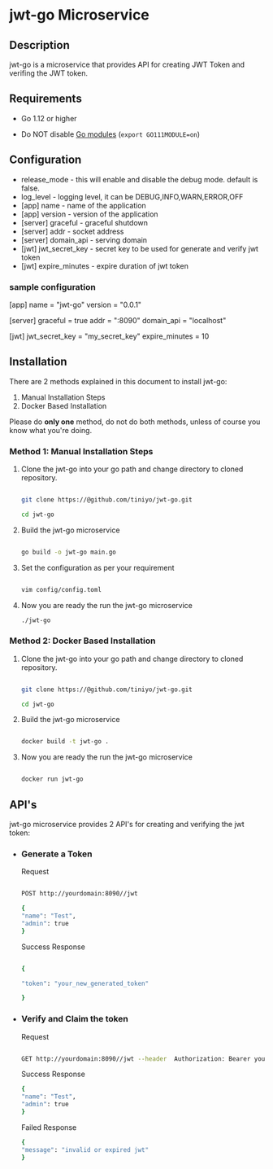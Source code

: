 # jwt-go Microservice

## Description

jwt-go is a microservice that provides API for creating JWT Token and verifing the JWT token. 


## Requirements

  - Go 1.12 or higher
  
  - Do NOT disable [Go modules](https://github.com/golang/go/wiki/Modules) (`export GO111MODULE=on`)

## Configuration

  - release_mode          - this will enable and disable the debug mode. default is false.
  - log_level             - logging level, it can be DEBUG,INFO,WARN,ERROR,OFF
  - [app] name            - name of the application
  - [app] version         - version of the application
  - [server] graceful     - graceful shutdown
  - [server] addr         - socket address 
  - [server] domain_api   - serving domain
  - [jwt] jwt_secret_key  - secret key to be used for generate and verify jwt token
  - [jwt] expire_minutes  - expire duration of jwt token
  
### sample configuration
  
[app]
name = "jwt-go"
version = "0.0.1"

[server]
graceful = true
addr = ":8090"
domain_api = "localhost"

[jwt]
jwt_secret_key = "my_secret_key"
expire_minutes = 10
  
## Installation

There are 2 methods explained in this document to install jwt-go:

1. Manual Installation Steps
2. Docker Based Installation

Please do **only one** method, do not do both methods, unless of course you know what you're doing.


### Method 1: Manual Installation Steps

1.  Clone the jwt-go into your go path and change directory to cloned repository.

    ```bash
    
    git clone https://@github.com/tiniyo/jwt-go.git
    
    cd jwt-go
    ```
    
2.  Build the jwt-go microservice

    ```bash
    
    go build -o jwt-go main.go
    
    ```
    
3. Set the configuration as per your requirement

    ```bash
    
    vim config/config.toml
    
    ```
    
 4. Now you are ready the run the jwt-go microservice
 
    ```bash
    ./jwt-go
    ```
    
### Method 2: Docker Based Installation

1.  Clone the jwt-go into your go path and change directory to cloned repository.

    ```bash
    
    git clone https://@github.com/tiniyo/jwt-go.git
    
    cd jwt-go
    ```
 
2.  Build the jwt-go microservice

    ```bash
    
    docker build -t jwt-go .
    
    ```

3. Now you are ready the run the jwt-go microservice
 
    ```bash
    
    docker run jwt-go
    
    ```
    
## API's

jwt-go microservice provides 2 API's for creating and verifying the jwt token:

  - ###  Generate a Token
  
    Request
    
    ```bash
    
    POST http://yourdomain:8090//jwt
    
    {
    "name": "Test",
    "admin": true
    }
    
    ```
    
    Success Response
    
    ```bash
    
    {
    
    "token": "your_new_generated_token"
    
    }
    
    ```
 
  - ### Verify and Claim the token
  
    Request
    
    ```bash
    
    GET http://yourdomain:8090//jwt --header  Authorization: Bearer your_jwt_token
    
    ```
    
    Success Response
    
    ```bash
    {
    "name": "Test",
    "admin": true
    }
    ```
    
    Failed Response
    
    ```bash
    {
    "message": "invalid or expired jwt"
    }
    ```

